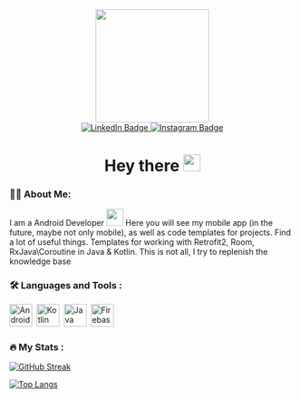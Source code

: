 <div id="header" align="center">
  <img src="https://media.giphy.com/media/gjrYDwbjnK8x36xZIO/giphy.gif" width="200"/>
</div>

<div id="badges" align="center">
  <a href="https://www.linkedin.com/mwlite/in/samim-akh-5b81b5246">
    <img src="https://img.shields.io/badge/LinkedIn-blue?style=for-the-badge&logo=linkedin&logoColor=white" alt="LinkedIn Badge"/>
  </a>
  <a href="https://www.instagram.com/nedumayy">
    <img src="https://img.shields.io/badge/Instagram-red?style=for-the-badge&logo=instagram&logoColor=white" alt="Instagram Badge"/>
  </a>
</div>

<h1 align="center">
  Hey there
  <img src="https://media.giphy.com/media/hvRJCLFzcasrR4ia7z/giphy.gif" width="30px"/>
</h1>

### :woman_technologist: About Me:
I am a Android Developer <img src="https://media.giphy.com/media/WUlplcMpOCEmTGBtBW/giphy.gif" width="30">
Here you will see my mobile app (in the future, maybe not only mobile), as well as code templates for projects. Find a lot of useful things. Templates for working with Retrofit2, Room, RxJava\Coroutine in Java & Kotlin. This is not all, I try to replenish the knowledge base

### :hammer_and_wrench: Languages and Tools :
<img src="https://cdn.jsdelivr.net/gh/devicons/devicon/icons/android/android-plain-wordmark.svg" title="Android" alt="Android" width="40" height="40"/>&nbsp;
<img src="https://cdn.jsdelivr.net/gh/devicons/devicon/icons/kotlin/kotlin-original-wordmark.svg" title="Kotlin" alt="Kotlin" width="40" height="40"/>&nbsp;
<img src="https://cdn.jsdelivr.net/gh/devicons/devicon/icons/java/java-original-wordmark.svg" title="Java" alt="Java" width="40" height="40"/>&nbsp;
<img src="https://cdn.jsdelivr.net/gh/devicons/devicon/icons/firebase/firebase-plain-wordmark.svg" title="Firebase" alt="Firebase" width="40" height="40"/>&nbsp;

### :fire: My Stats :
[![GitHub Streak](http://github-readme-streak-stats.herokuapp.com?user=nedumay&theme=dark&background=000000)](https://git.io/streak-stats)

[![Top Langs](https://github-readme-stats.vercel.app/api/top-langs/?username=nedumay&layout=compact&theme=vision-friendly-dark)](https://github.com/anuraghazra/github-readme-stats)
